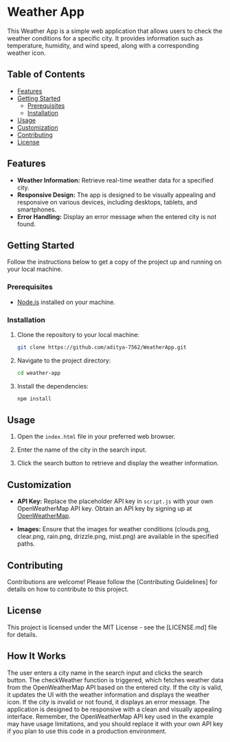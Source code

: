 # Weather App

This Weather App is a simple web application that allows users to check the weather conditions for a specific city. It provides information such as temperature, humidity, and wind speed, along with a corresponding weather icon.

## Table of Contents

- [Features](#features)
- [Getting Started](#getting-started)
  - [Prerequisites](#prerequisites)
  - [Installation](#installation)
- [Usage](#usage)
- [Customization](#customization)
- [Contributing](#contributing)
- [License](#license)

## Features

- **Weather Information:** Retrieve real-time weather data for a specified city.
- **Responsive Design:** The app is designed to be visually appealing and responsive on various devices, including desktops, tablets, and smartphones.
- **Error Handling:** Display an error message when the entered city is not found.

## Getting Started

Follow the instructions below to get a copy of the project up and running on your local machine.

### Prerequisites

- [Node.js](https://nodejs.org/) installed on your machine.

### Installation

1. Clone the repository to your local machine:

   ```bash
   git clone https://github.com/aditya-7562/WeatherApp.git
   ```

2. Navigate to the project directory:

   ```bash
   cd weather-app
   ```

3. Install the dependencies:

   ```bash
   npm install
   ```

## Usage

1. Open the `index.html` file in your preferred web browser.

2. Enter the name of the city in the search input.

3. Click the search button to retrieve and display the weather information.

## Customization

- **API Key:** Replace the placeholder API key in `script.js` with your own OpenWeatherMap API key. Obtain an API key by signing up at [OpenWeatherMap](https://openweathermap.org/).
  
- **Images:** Ensure that the images for weather conditions (clouds.png, clear.png, rain.png, drizzle.png, mist.png) are available in the specified paths.

## Contributing

Contributions are welcome! Please follow the [Contributing Guidelines] for details on how to contribute to this project.

## License

This project is licensed under the MIT License - see the [LICENSE.md] file for details.


## How It Works

The user enters a city name in the search input and clicks the search button.
The checkWeather function is triggered, which fetches weather data from the OpenWeatherMap API based on the entered city.
If the city is valid, it updates the UI with the weather information and displays the weather icon.
If the city is invalid or not found, it displays an error message.
The application is designed to be responsive with a clean and visually appealing interface.
Remember, the OpenWeatherMap API key used in the example may have usage limitations, and you should replace it with your own API key if you plan to use this code in a production environment.
